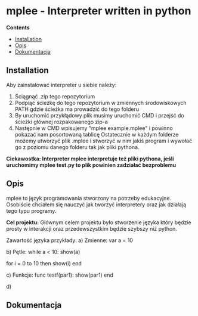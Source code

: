 # mplee - Interpreter written in python

**Contents**
- [Installation](#Installation)
- [Opis](#Opis)
- [Dokumentacja](#Dokumentacja)


## Installation
Aby zainstalować interpreter u siebie należy:
1. Ściągnąć .zip tego repozytorium
2. Podpiąć ścieżkę do tego repozytorium w zmiennych środowiskowych PATH gdzie ścieżka ma prowadzić do tego folderu
3. By uruchomić przykłądowy plik musimy uruchomić CMD i przejść do ścieżki głównej rozpakowanego zip-a
4. Następnie w CMD wpisujemy "mplee example.mplee" i powinno pokazać nam posortowaną tablicę
Ostatecznie w każdym folderze możemy utworzyć plik .mplee i stworzyć w nim jakiś program i wywołać go z poziomu danego folderu tak jak pliki pythona.

**Ciekawostka: Interpreter mplee interpretuje też pliki pythona, jeśli uruchomimy mplee test.py to plik powinien zadziałać bezproblemu**

## Opis

mplee to język programowania stworzony na potrzeby edukacyjne. Osobiście chciałem się nauczyć jak tworzyć interpretery oraz jak działają tego typu programy. 

**Cel projektu:** Głównym celem projektu było stworzenie języka który będzie prosty w interakcji oraz przedewszystkim będzie szybszy niż python.

Zawartość języka przykłady:
a) Zmienne:
var a = 10

b) Pętle:
while a < 10: 
  show(a)

for i = 0 to 10 then
  show(i)
end

c) Funkcje:
func testf(par1):
  show(par1)
end

d) 

## Dokumentacja
